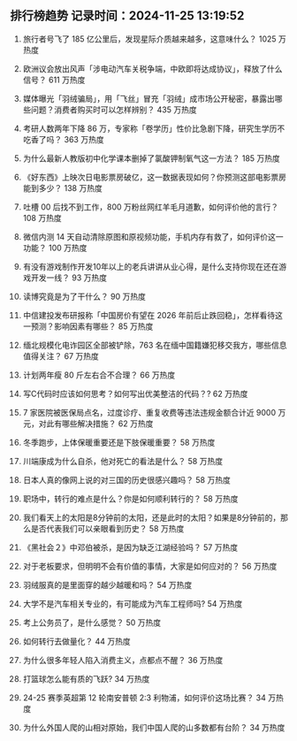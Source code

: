 
## 排行榜趋势 记录时间：2024-11-25 13:19:52
  
  1. 旅行者号飞了 185 亿公里后，发现星际介质越来越多，这意味什么？ 1025 万热度
    
  2. 欧洲议会放出风声「涉电动汽车关税争端，中欧即将达成协议」，释放了什么信号？ 611 万热度
    
  3. 媒体曝光「羽绒骗局」，用「飞丝」冒充「羽绒」成市场公开秘密，暴露出哪些问题？消费者购买时可以怎样辨别？ 435 万热度
    
  4. 考研人数两年下降 86 万，专家称「卷学历」性价比急剧下降，研究生学历不吃香了吗？ 363 万热度
    
  5. 为什么最新人教版初中化学课本删掉了氯酸钾制氧气这一方法？ 185 万热度
    
  6. 《好东西》上映次日电影票房破亿，这一数据表现如何？你预测这部电影票房能到多少？ 138 万热度
    
  7. 吐槽 00 后找不到工作，800 万粉丝网红羊毛月道歉，如何评价他的言行？ 108 万热度
    
  8. 微信内测 14 天自动清除原图和原视频功能，手机内存有救了，如何评价这一功能？ 100 万热度
    
  9. 有没有游戏制作开发10年以上的老兵讲讲从业心得，是什么支持你现在还在游戏开发一线？ 93 万热度
    
  10. 读博究竟是为了干什么？ 90 万热度
    
  11. 中信建投发布研报称「中国房价有望在 2026 年前后止跌回稳」，怎样看待这一预测？影响因素有哪些？ 85 万热度
    
  12. 缅北规模化电诈园区全部被铲除，763 名在缅中国籍嫌犯移交我方，哪些信息值得关注？ 67 万热度
    
  13. 计划两年瘦 80 斤左右合不合理？ 66 万热度
    
  14. 写C代码时应该如何思考？如何写出优美整洁的代码？? 62 万热度
    
  15. 7 家医院被医保局点名，过度诊疗、重复收费等违法违规金额合计近 9000 万元，对此有哪些解决措施？ 62 万热度
    
  16. 冬季跑步，上体保暖重要还是下肢保暖重要？ 58 万热度
    
  17. 川端康成为什么自杀，他对死亡的看法是什么？ 58 万热度
    
  18. 日本人真的像网上说的对三国的历史很感兴趣吗？ 58 万热度
    
  19. 职场中，转行的难点是什么？你是如何顺利转行的？ 58 万热度
    
  20. 我们看天上的太阳是8分钟前的太阳，还是此时的太阳？如果是8分钟前的，那么是否代表我们可以亲眼看到历史？ 58 万热度
    
  21. 《黑社会２》中邓伯被杀，是因为缺乏江湖经验吗？ 57 万热度
    
  22. 对于老板要求，但明明不会有价值的事情，大家是如何应对的？ 56 万热度
    
  23. 羽绒服真的是里面穿的越少越暖和吗？ 54 万热度
    
  24. 大学不是汽车相关专业的，有可能成为汽车工程师吗? 54 万热度
    
  25. 考上公务员了，是什么感觉？ 50 万热度
    
  26. 如何转行去做量化？ 44 万热度
    
  27. 为什么很多年轻人陷入消费主义，点都点不醒？ 36 万热度
    
  28. 打篮球怎么能有质的飞跃? 34 万热度
    
  29. 24-25 赛季英超第 12 轮南安普顿 2:3 利物浦，如何评价这场比赛？ 34 万热度
    
  30. 为什么外国人爬的山相对原始，我们中国人爬的山多数都有台阶？ 34 万热度
    